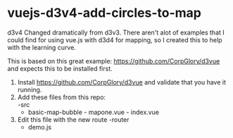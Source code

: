# vuejs-d3v4-add-circles-to-map
d3v4 Changed dramatically from d3v3.   There aren't alot of examples that I could find for using vue.js with d3d4 for mapping, 
so I created this to help with the learning curve.

This is based on this great example: https://github.com/CorpGlory/d3vue  and expects this to be installed first. 

1) Install  https://github.com/CorpGlory/d3vue and validate that you have it running.
2) Add these files from this repo:   
  -src
    - basic-map-bubble
          - mapone.vue
          - index.vue
3) Edit this file with the new route
   -router
    - demo.js
    
    
    
